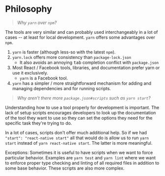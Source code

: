 # Philosophy
> *Why `yarn` over `npm`?*

The tools are very similar and can probably used interchangeably in a lot of
cases -- at least for local development. `yarn` offers some advantages over
`npm`.

1. `yarn` is faster (although less-so with the latest `npm`).
2. `yarn.lock` offers more consistency than `package-lock.json`
   * It also avoids an annoying <kbd>tab</kbd> completion conflict with `package.json`
3. Most React / Facebook tools, libraries, and documentation prefer yarn or
 use it exclusively.
   * `yarn` is a Facebook tool.
4. `yarn` has a simpler / more straightforward mechanism for adding and managing
 dependencies and for running scripts.

> *Why aren't there more `package.json#scripts` such as `yarn start`?*

Understanding how to use a tool properly for development is important. The lack
of setup scripts encourages developers to look up the documentation of the tool
they want to use so they can set the options they need for the specific task
they're trying to do.

In a lot of cases, scripts don't offer much additional help. So if we had
`"start": "react-native start"` all that would do is allow us to run `yarn start`
instead of `yarn react-native start`. The latter is more meaningful.

Exceptions: Sometimes it is useful to have scripts when we want to force particular
behavior. Examples are `yarn test` and `yarn lint` where we want to enforce
proper type checking and linting of all required files in addition to some base
behavior. These scripts are also more complex.
